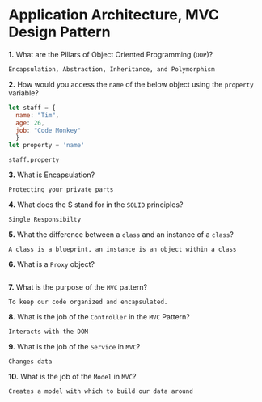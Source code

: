 # Application Architecture, MVC Design Pattern

**1.** What are the Pillars of Object Oriented Programming (`OOP`)?
<!-- enter you answer in the space below -->
```
Encapsulation, Abstraction, Inheritance, and Polymorphism
```
**2.** How would you access the `name` of the below object using the `property` variable?
```js
let staff = {
  name: "Tim",
  age: 26,
  job: "Code Monkey"
  }
let property = 'name'
```
<!-- enter you answer in the space below -->
```
staff.property
```
**3.** What is Encapsulation?
<!-- enter you answer in the space below -->
```
Protecting your private parts
```
**4.** What does the S stand for in the `SOLID` principles?
<!-- enter you answer in the space below -->
```
Single Responsibilty
```
**5.** What the difference between a `class` and an instance of a `class`?
<!-- enter you answer in the space below -->
```
A class is a blueprint, an instance is an object within a class
```
**6.** What is a `Proxy` object?
<!-- enter you answer in the space below -->
```

```

**7.** What is the purpose of the `MVC` pattern?
<!-- enter you answer in the space below -->
```
To keep our code organized and encapsulated.
```
**8.** What is the job of the `Controller` in the `MVC` Pattern?
<!-- enter you answer in the space below -->
```
Interacts with the DOM
```

**9.** What is the job of the `Service` in `MVC`?
<!-- enter you answer in the space below -->
```
Changes data
```
**10.** What is the job of the `Model` in `MVC`?
<!-- enter you answer in the space below -->
```
Creates a model with which to build our data around
```

